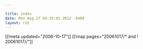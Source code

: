 ```yaml
---

title: index
date: Mon Aug 27 03:35:01 2012 -0400
layout: rut
---
```


[[!meta updated="2006-10-17"]]
[[!map pages="20061017/* and ! 20061017/*/*"]]
